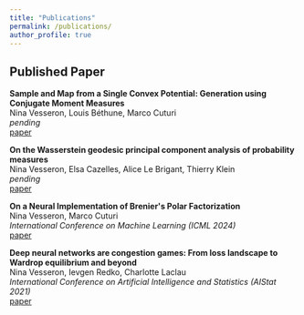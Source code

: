 ```yaml
---
title: "Publications"
permalink: /publications/
author_profile: true
---
```


## Published Paper

**Sample and Map from a Single Convex Potential: Generation using Conjugate Moment Measures**  
Nina Vesseron, Louis Béthune, Marco Cuturi         
*pending*        
[paper](https://arxiv.org/abs/2503.10576)

**On the Wasserstein geodesic principal component analysis of probability measures**  
Nina Vesseron, Elsa Cazelles, Alice Le Brigant, Thierry Klein                                 
*pending*       
[paper](https://arxiv.org/abs/2506.04480?)

**On a Neural Implementation of Brenier's Polar Factorization**  
Nina Vesseron, Marco Cuturi  
*International Conference on Machine Learning (ICML 2024)*           
[paper](https://arxiv.org/abs/2403.03071)

**Deep neural networks are congestion games: From loss landscape to Wardrop equilibrium and beyond**  
Nina Vesseron, Ievgen Redko, Charlotte Laclau  
*International Conference on Artificial Intelligence and Statistics (AIStat 2021)*           
[paper](http://proceedings.mlr.press/v130/vesseron21a/vesseron21a.pdf)


